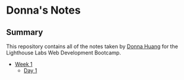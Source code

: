 
# Donna's Notes

## Summary 

This repository contains all of the notes taken by [Donna Huang](https://github.com/Donnadonnana/lighthouse-web-notes) for the Lighthouse Labs Web Development Bootcamp.

* [Week 1](/Week_1)
  * [Day 1](/Week_1/Day_1)
